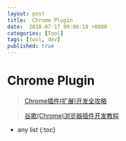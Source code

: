 ```yaml
---
layout: post
title:  Chrome Plugin
date:  2018-07-17 09:08:18 +0800
categories: [Tool]
tags: [tool, dev]
published: true
---
```


# Chrome Plugin 

> [Chrome插件(扩展)开发全攻略](https://www.cnblogs.com/liuxianan/p/chrome-plugin-develop.html)

> [谷歌(Chrome)浏览器插件开发教程](https://www.jianshu.com/p/51c650f98d9c)

* any list
{:toc}